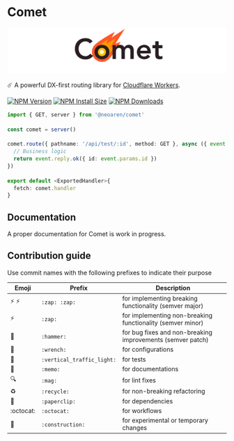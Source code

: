 # Comet
![logo](comet_logo.png)

☄️ A powerful DX-first routing library for [Cloudflare Workers][cloudflare-workers-url].

[![NPM Version][npm-version-image]][npm-url]
[![NPM Install Size][npm-install-size-image]][npm-install-size-url]
[![NPM Downloads][npm-downloads-image]][npm-downloads-url]

```ts
import { GET, server } from '@neoaren/comet'

const comet = server()

comet.route({ pathname: '/api/test/:id', method: GET }, async ({ event }) => {
  // Business logic
  return event.reply.ok({ id: event.params.id })
})

export default <ExportedHandler>{
  fetch: comet.handler
}
```

## Documentation
A proper documentation for Comet is work in progress.

## Contribution guide
Use commit names with the following prefixes to indicate their purpose

| Emoji                    | Prefix                     | Description                                                |
|--------------------------|----------------------------|------------------------------------------------------------|
| :zap: :zap:              | `:zap: :zap:`              | for implementing breaking functionality (semver major)     |
| :zap:                    | `:zap:`                    | for implementing non-breaking functionality (semver minor) |
| :hammer:                 | `:hammer:`                 | for bug fixes and non-breaking improvements (semver patch) |
| :wrench:                 | `:wrench:`                 | for configurations                                         |
| :vertical_traffic_light: | `:vertical_traffic_light:` | for tests                                                  |
| :memo:                   | `:memo:`                   | for documentations                                         |
| :mag:                    | `:mag:`                    | for lint fixes                                             |
| :recycle:                | `:recycle:`                | for non-breaking refactoring                               |
| :paperclip:              | `:paperclip:`              | for dependencies                                           |
| :octocat:                | `:octocat:`                | for workflows                                              |
| :construction:           | `:construction:`           | for experimental or temporary changes                      |

[cloudflare-workers-url]: https://workers.cloudflare.com/
[npm-downloads-image]: https://badgen.net/npm/dm/@neoaren/comet
[npm-downloads-url]: https://npmcharts.com/compare/@neoaren/comet?minimal=true
[npm-install-size-image]: https://badgen.net/packagephobia/install/@neoaren/comet
[npm-install-size-url]: https://packagephobia.com/result?p=@neoaren/comet
[npm-url]: https://npmjs.org/package/@neoaren/comet
[npm-version-image]: https://badgen.net/npm/v/@neoaren/comet
[documentation-url]: https://github.com/NeoAren/comet/wiki
